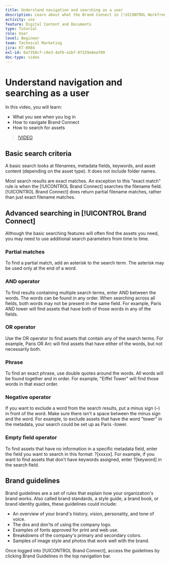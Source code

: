 ```yaml
---
title: Understand navigation and searching as a user
description: Learn about what the Brand Connect in [!UICONTROL Workfront DAM] is and how to navigate it.
activity: use
feature: Digital Content and Documents
type: Tutorial
role: User
level: Beginner
team: Technical Marketing
jira: KT-8984
exl-id: 6a7350cf-c9e3-4af6-a1bf-0f159e8eaf09
doc-type: video
---
```

# Understand navigation and searching as a user

In this video, you will learn:

* What you see when you log in
* How to navigate Brand Connect
* How to search for assets

>[!VIDEO](https://video.tv.adobe.com/v/335246/?quality=12&learn=on&enablevpops)

## Basic search criteria

A basic search looks at filenames, metadata fields, keywords, and asset content (depending on the asset type). It does not include folder names.

Most search results are exact matches. An exception to this "exact match" rule is when the [!UICONTROL Brand Connect] searches the filename field. [!UICONTROL Brand Connect] does return partial filename matches, rather than just exact filename matches.

## Advanced searching in [!UICONTROL Brand Connect]

Although the basic searching features will often find the assets you need, you may need to use additional search parameters from time to time.

### Partial matches

To find a partial match, add an asterisk to the search term. The asterisk may be used only at the end of a word.

### AND operator

To find results containing multiple search terms, enter AND between the words. The words can be found in any order. When searching across all fields, both words may not be present in the same field. For example, Paris AND tower will find assets that have both of those words in any of the fields.

### OR operator

Use the OR operator to find assets that contain any of the search terms. For example, Paris OR Arc will find assets that have either of the words, but not necessarily both.

### Phrase

To find an exact phrase, use double quotes around the words. All words will be found together and in order. For example, "Eiffel Tower" will find those words in that exact order.

### Negative operator

If you want to exclude a word from the search results, put a minus sign (–) in front of the word. Make sure there isn't a space between the minus sign and the word. For example, to exclude assets that have the word "tower" in the metadata, your search could be set up as Paris -tower.

### Empty field operator

To find assets that have no information in a specific metadata field, enter the field you want to search in this format: ?[xxxxx]. For example, if you want to find assets that don't have keywords assigned, enter ?[keyword] in the search field.

## Brand guidelines

Brand guidelines are a set of rules that explain how your organization's brand works. Also called brand standards, a style guide, a brand book, or brand identity guides, these guidelines could include:

* An overview of your brand's history, vision, personality, and tone of voice.
* The dos and don'ts of using the company logo.
* Examples of fonts approved for print and web use.
* Breakdowns of the company's primary and secondary colors.
* Samples of image style and photos that work well with the brand.

Once logged into [!UICONTROL Brand Connect], access the guidelines by clicking Brand Guidelines in the top navigation bar.
